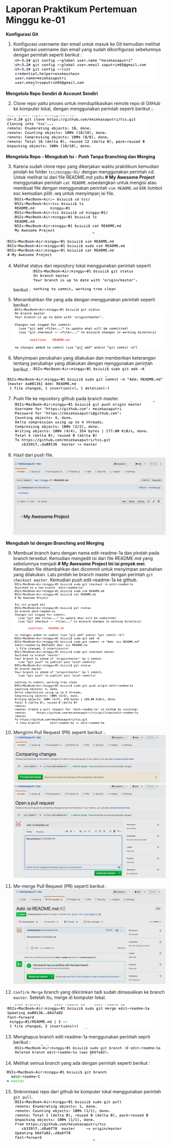 # Laporan Praktikum Pertemuan Minggu ke-01

**Konfigurasi Git**

1. Konfigurasi username dan email untuk masuk ke Git kemudian melihat konfigurasi username dan email yang sudah dikonfigurasi sebelumnya dengan perintah seperti berikut :
![](tcc/1.png)

**Mengelola Repo Sendiri di Account Sendiri**

2. Clone repo yaitu proses untuk menduplikasikan remote repo di GitHub ke komputer lokal, dengan menggunakan perintah seperti berikut :.

![](tcc/2.png)

**Mengelola Repo - Mengubah Isi - Push Tanpa Branching dan Merging**

3. Karena sudah clone repo yang dikerjakan waktu prakitikum kemudian pindah ke folder `tcc/minggu-01/` dengan menggunakan perintah cd. Untuk  melihat isi dari file README.md yaitu **# My Awesome Project** menggunakan perintah `cat README.md`sedangkan untuk mengisi atau membuat file dengan menggunakan perintah `vim README.md` klik tombol esc kemudian pilih :wq untuk menyimpan isi file.
![](tcc/3.png)

![](tcc/3a.png)

4. Melihat status dari repository lokal menggunakan perintah seperti berikut :
![](tcc/4.png)

5. Menambahkan file yang ada dengan menggunakan perintah seperti berikut :
![](tcc/5.png)

6. Menyimpan perubahan yang dilakukan dan memberikan keterangan tentang perubahan yang dilakukan dengan menggunakan perintah berikut :
![](tcc/6.png)

![](tcc/6a.png)

7. Push file ke repository github pada branch master.
![](tcc/7.png)

8. Hasil dari push file.
![](tcc/8.png)

**Mengubah Isi dengan Branching and Merging**

9. Membuat branch baru dengan nama edit-readme-1a dan pindah pada branch tersebut. Kemudian mengedit isi dari file README.md yang sebelumnya menjadi **# My Awesome Project Ini isi proyek mei**. Kemudian file ditambahkan dan dicommit untuk menyimpan perubahan yang dilakukan. Lalu pindah ke branch master dengan perintah `git checkout master`. Kemudian push edit-readme-1a ke github.
![](tcc/9.png)

10. Mengirim Pull Request (PR) seperti berikut :.
![](tcc/10.png)
![](tcc/10a.png)

11. Me-merge Pull Request (PR) seperti berikut :
![](tcc/11.png)

12. `Confirm Merge` branch yang dikirimkan tadi sudah dimasukkan ke branch `master`. Setelah itu, merge di komputer lokal.

![](tcc/12.png)

13. Menghapus branch edit-readme-1a menggunakan perintah seprti berikut :
![](tcc/13.png)

14. Melihat semua branch yang ada dengan perintah seperti berikut :

![](tcc/14.png)

15. Sinkronisasi repo dari github ke komputer lokal menggunakan perintah `git pull`.
![](tcc/15.png)
